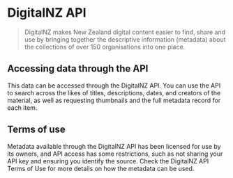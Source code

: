 # DigitalNZ API

> DigitalNZ makes New Zealand digital content easier to find, share and use by bringing together the descriptive information (metadata) about the collections of over 150 organisations into one place.

## Accessing data through the API

This data can be accessed through the DigitalNZ API. You can use the API to search across the likes of titles, descriptions, dates, and creators of the material, as well as requesting thumbnails and the full metadata record for each item.

## Terms of use

Metadata available through the DigitalNZ API has been licensed for use by its owners, and API access has some restrictions, such as not sharing your API key and ensuring you identify the source. Check the DigitalNZ API Terms of Use for more details on how the metadata can be used.
